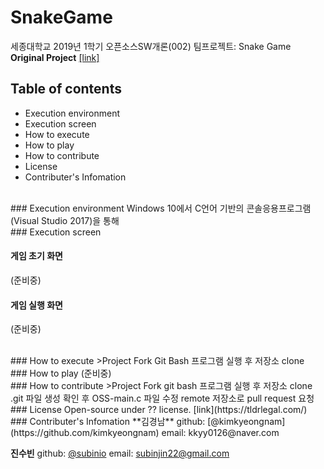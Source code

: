 # SnakeGame
세종대학교 2019년 1학기 오픈소스SW개론(002) 팀프로젝트: Snake Game 
**Original Project** [[link]](https://github.com/abdulwahid2802/SnakeGame)

## Table of contents
* Execution environment
* Execution screen
* How to execute
* How to play
* How to contribute
* License
* Contributer's Infomation

<br>
### Execution environment
Windows 10에서 C언어 기반의 콘솔응용프로그램(Visual Studio 2017)을 통해 

<br>
### Execution screen

#### 게임 초기 화면
(준비중)
#### 게임 실행 화면
(준비중)

<br>
### How to execute
>Project Fork
Git Bash 프로그램 실행 후 저장소 clone

<br>
### How to play
(준비중)

<br>
### How to contribute
>Project Fork
git bash 프로그램 실행 후 저장소 clone
.git 파일 생성 확인 후 OSS-main.c 파일 수정
remote 저장소로 pull request 요청

<br>
### License
Open-source under ?? license. [link](https://tldrlegal.com/)


<br>
### Contributer's Infomation
**김경남**
github: [@kimkyeongnam](https://github.com/kimkyeongnam)
email: kkyy0126@naver.com

**진수빈**
github: [@subinio](https://github.com/subinio)
email: subinjin22@gmail.com
